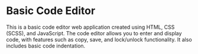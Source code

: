 # Basic Code Editor

This is a basic code editor web application created using HTML, CSS (SCSS), and JavaScript.
The code editor allows you to enter and display code, with features such as copy, save, and lock/unlock functionality.
It also includes basic code indentation.
